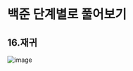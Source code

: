 # 백준 단계별로 풀어보기
## 16.재귀

![image](https://github.com/user-attachments/assets/706e5da2-ea23-4c1a-b9d5-4d4562ca2f6c)
